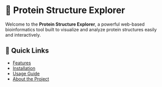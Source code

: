 # 🧬 Protein Structure Explorer

Welcome to the **Protein Structure Explorer**, a powerful web-based bioinformatics tool built to visualize and analyze protein structures easily and interactively.

## 🌟 Quick Links
- [Features](features.md)
- [Installation](installation.md)
- [Usage Guide](usage.md)
- [About the Project](about.md)
